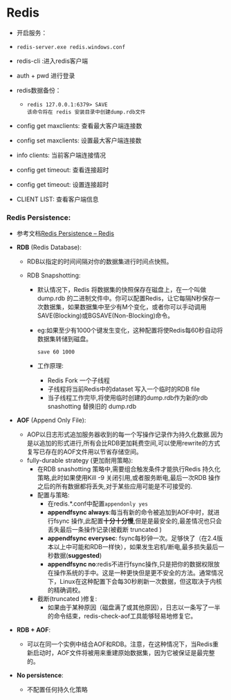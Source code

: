 # Redis

+  开启服务：

  + ```CMD
    redis-server.exe redis.windows.conf
    ```
  
  + redis-cli  :进入redis客户端
  + auth + pwd 进行登录

+ redis数据备份：

  + ```
    redis 127.0.0.1:6379> SAVE
    该命令将在 redis 安装目录中创建dump.rdb文件  
    ```

+  config get maxclients: 查看最大客户端连接数

+  config set maxclients: 设置最大客户端连接数

+  info clients: 当前客户端连接情况

+  config get timeout: 查看连接超时

+ config get timeout: 设置连接超时

+  CLIENT LIST: 查看客户端信息





### Redis Persistence:

+ 参考文档[Redis Persistence – Redis](https://redis.io/topics/persistence)

+ **RDB** (Redis Database): 

  + RDB以指定的时间间隔对你的数据集进行时间点快照。

  + RDB Snapshotting:

    + 默认情况下，Redis 将数据集的快照保存在磁盘上，在一个叫做 dump.rdb 的二进制文件中。你可以配置Redis，让它每隔N秒保存一次数据集，如果数据集中至少有M个变化，或者你可以手动调用SAVE(Blocking)或BGSAVE(Non-Blocking)命令。

    + eg:如果至少有1000个键发生变化，这种配置将使Redis每60秒自动将数据集转储到磁盘。

      `save 60 1000`

    + 工作原理:

      + Redis Fork 一个子线程
      + 子线程将当前Redis中的dataset 写入一个临时的RDB file
      + 当子线程工作完毕,将使用临时创建的dump.rdb作为新的rdb snashotting 替换旧的 dump.rdb

+ **AOF** (Append Only File):

  + AOP以日志形式追加服务器收到的每一个写操作记录作为持久化数据.因为是以追加的形式进行,所有会比RDB更加耗费空间,可以使用rewrite的方式复写已存在的AOF文件用以节省存储空间。
  + fully-durable strategy (更加耐用策略):
    + 在RDB snashotting 策略中,需要组合触发条件才能执行Redis 持久化策略,此时如果使用Kill -9 关闭引用,或者服务断电,最后一次RDB 操作之后的所有数据都将丢失,对于某些应用可能是不可接受的.
    + 配置与策略:
      + 在redis.*.conf中配置`appendonly yes`
      + **appendfsync always**:每当有新的命令被追加到AOF中时，就进行fsync 操作,此配置**十分十分慢**,但是是最安全的,最差情况也只会丢失最后一条操作记录(被截断 truncated )
      + **appendfsync everysec**: fsync每秒钟一次。足够快了（在2.4版本以上中可能和RDB一样快），如果发生宕机/断电,最多损失最后一秒数据(**suggested**)
      + **appendfsync no**:redis不进行fsync操作,只是把你的数据权限放在操作系统的手中。这是一种更快但是更不安全的方法。通常情况下，Linux在这种配置下会每30秒刷新一次数据，但这取决于内核的精确调校。
    + 截断(truncated )修复:
      + 如果由于某种原因（磁盘满了或其他原因），日志以一条写了一半的命令结束，redis-check-aof工具能够轻易地修复它。

+ **RDB + AOF**:

  + 可以在同一个实例中结合AOF和RDB。注意，在这种情况下，当Redis重新启动时，AOF文件将被用来重建原始数据集，因为它被保证是最完整的。

+ **No persistence**: 

  + 不配置任何持久化策略

